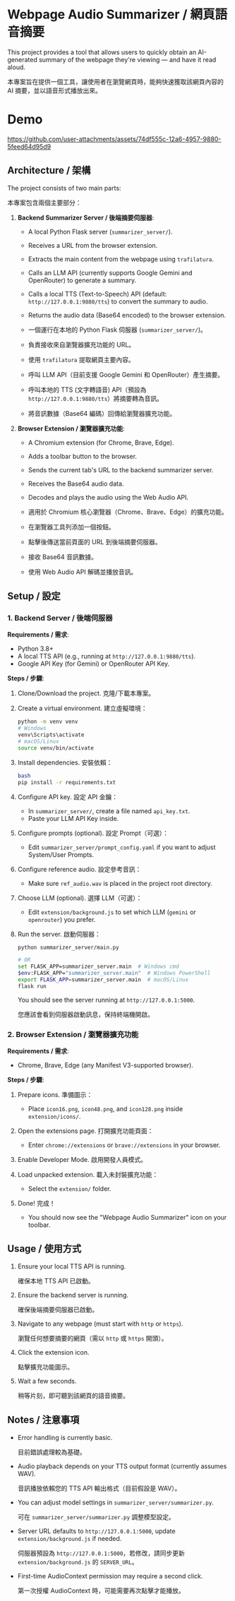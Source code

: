 # Webpage Audio Summarizer / 網頁語音摘要

This project provides a tool that allows users to quickly obtain an AI-generated summary of the webpage they're viewing — and have it read aloud.

本專案旨在提供一個工具，讓使用者在瀏覽網頁時，能夠快速獲取該網頁內容的 AI 摘要，並以語音形式播放出來。

# Demo
https://github.com/user-attachments/assets/74df555c-12a6-4957-9880-5feed64d95d9



## Architecture / 架構

The project consists of two main parts:

本專案包含兩個主要部分：

1. **Backend Summarizer Server / 後端摘要伺服器**:
   - A local Python Flask server (`summarizer_server/`).
   - Receives a URL from the browser extension.
   - Extracts the main content from the webpage using `trafilatura`.
   - Calls an LLM API (currently supports Google Gemini and OpenRouter) to generate a summary.
   - Calls a local TTS (Text-to-Speech) API (default: `http://127.0.0.1:9880/tts`) to convert the summary to audio.
   - Returns the audio data (Base64 encoded) to the browser extension.

   - 一個運行在本地的 Python Flask 伺服器 (`summarizer_server/`)。
   - 負責接收來自瀏覽器擴充功能的 URL。
   - 使用 `trafilatura` 提取網頁主要內容。
   - 呼叫 LLM API（目前支援 Google Gemini 和 OpenRouter）產生摘要。
   - 呼叫本地的 TTS (文字轉語音) API（預設為 `http://127.0.0.1:9880/tts`）將摘要轉為音訊。
   - 將音訊數據（Base64 編碼）回傳給瀏覽器擴充功能。

2. **Browser Extension / 瀏覽器擴充功能**:
   - A Chromium extension (for Chrome, Brave, Edge).
   - Adds a toolbar button to the browser.
   - Sends the current tab's URL to the backend summarizer server.
   - Receives the Base64 audio data.
   - Decodes and plays the audio using the Web Audio API.

   - 適用於 Chromium 核心瀏覽器（Chrome、Brave、Edge）的擴充功能。
   - 在瀏覽器工具列添加一個按鈕。
   - 點擊後傳送當前頁面的 URL 到後端摘要伺服器。
   - 接收 Base64 音訊數據。
   - 使用 Web Audio API 解碼並播放音訊。

## Setup / 設定

### 1. Backend Server / 後端伺服器

**Requirements / 需求**:
- Python 3.8+
- A local TTS API (e.g., running at `http://127.0.0.1:9880/tts`).
- Google API Key (for Gemini) or OpenRouter API Key.

**Steps / 步驟**:
1. Clone/Download the project.   克隆/下載本專案。

2. Create a virtual environment.   建立虛擬環境：
   ```bash
   python -m venv venv
   # Windows
   venv\Scripts\activate
   # macOS/Linux
   source venv/bin/activate
3. Install dependencies.   安裝依賴：
   ```bash (這裡是註解，不真正結束 code block)
   bash
   pip install -r requirements.txt
   ```

4. Configure API key.   設定 API 金鑰：
   - In `summarizer_server/`, create a file named `api_key.txt`.
   - Paste your LLM API Key inside.

5. Configure prompts (optional). 設定 Prompt（可選）：
   - Edit `summarizer_server/prompt_config.yaml` if you want to adjust System/User Prompts.

6. Configure reference audio. 設定參考音訊：
   - Make sure `ref_audio.wav` is placed in the project root directory.

7. Choose LLM (optional). 選擇 LLM（可選）：
   - Edit `extension/background.js` to set which LLM (`gemini` or `openrouter`) you prefer.

8. Run the server. 啟動伺服器：
   ```bash
   python summarizer_server/main.py
   
   # OR
   set FLASK_APP=summarizer_server.main  # Windows cmd
   $env:FLASK_APP="summarizer_server.main"  # Windows PowerShell
   export FLASK_APP=summarizer_server.main  # macOS/Linux
   flask run
   ```

   You should see the server running at `http://127.0.0.1:5000`.

   您應該會看到伺服器啟動訊息，保持終端機開啟。

### 2. Browser Extension / 瀏覽器擴充功能

**Requirements / 需求**:
- Chrome, Brave, Edge (any Manifest V3-supported browser).

**Steps / 步驟**:
1. Prepare icons. 準備圖示：
   - Place `icon16.png`, `icon48.png`, and `icon128.png` inside `extension/icons/`.

2. Open the extensions page. 打開擴充功能頁面：
   - Enter `chrome://extensions` or `brave://extensions` in your browser.

3. Enable Developer Mode. 啟用開發人員模式。

4. Load unpacked extension. 載入未封裝擴充功能：
   - Select the `extension/` folder.

5. Done! 完成！
   - You should now see the "Webpage Audio Summarizer" icon on your toolbar.

## Usage / 使用方式

1. Ensure your local TTS API is running.

   確保本地 TTS API 已啟動。

2. Ensure the backend server is running.

   確保後端摘要伺服器已啟動。

3. Navigate to any webpage (must start with `http` or `https`).

   瀏覽任何想要摘要的網頁（需以 `http` 或 `https` 開頭）。

4. Click the extension icon.

   點擊擴充功能圖示。

5. Wait a few seconds.

   稍等片刻，即可聽到該網頁的語音摘要。

## Notes / 注意事項

- Error handling is currently basic.

  目前錯誤處理較為基礎。

- Audio playback depends on your TTS output format (currently assumes WAV).

  音訊播放依賴您的 TTS API 輸出格式（目前假設是 WAV）。

- You can adjust model settings in `summarizer_server/summarizer.py`.

  可在 `summarizer_server/summarizer.py` 調整模型設定。

- Server URL defaults to `http://127.0.0.1:5000`, update `extension/background.js` if needed.

  伺服器預設為 `http://127.0.0.1:5000`，若修改，請同步更新 `extension/background.js` 的 `SERVER_URL`。

- First-time AudioContext permission may require a second click.

  第一次授權 AudioContext 時，可能需要再次點擊才能播放。
